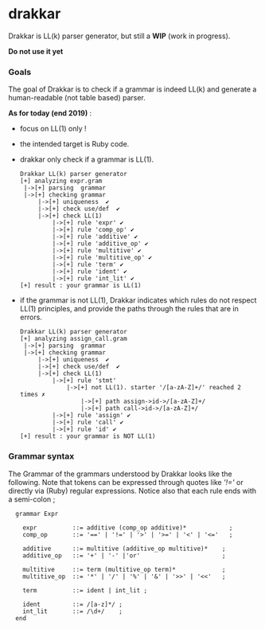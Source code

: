 # drakkar
Drakkar is LL(k) parser generator, but still a **WIP** (work in progress).

**Do not use it yet**

### Goals
The goal of Drakkar is to check if a grammar is indeed LL(k) and generate a human-readable (not table based) parser.

**As for today (end 2019)** :
* focus on LL(1) only !
* the intended target is Ruby code.
* drakkar only check if a grammar is LL(1).

      Drakkar LL(k) parser generator
      [+] analyzing expr.gram
       |->[+] parsing  grammar
       |->[+] checking grammar
           |->[+] uniqueness  ✔
           |->[+] check use/def  ✔
           |->[+] check LL(1)
               |->[+] rule 'expr' ✔
               |->[+] rule 'comp_op' ✔
               |->[+] rule 'additive' ✔
               |->[+] rule 'additive_op' ✔
               |->[+] rule 'multitive' ✔
               |->[+] rule 'multitive_op' ✔
               |->[+] rule 'term' ✔
               |->[+] rule 'ident' ✔
               |->[+] rule 'int_lit' ✔
      [+] result : your grammar is LL(1)

* if the grammar is not LL(1), Drakkar indicates which rules do not respect LL(1) principles, and provide the paths through the rules that are in errors.

      Drakkar LL(k) parser generator
      [+] analyzing assign_call.gram
       |->[+] parsing  grammar
       |->[+] checking grammar
           |->[+] uniqueness  ✔
           |->[+] check use/def  ✔
           |->[+] check LL(1)
               |->[+] rule 'stmt'
                   |->[+] not LL(1). starter '/[a-zA-Z]+/' reached 2 times ✗
                       |->[+] path assign->id->/[a-zA-Z]+/
                       |->[+] path call->id->/[a-zA-Z]+/
               |->[+] rule 'assign' ✔
               |->[+] rule 'call' ✔
               |->[+] rule 'id' ✔
      [+] result : your grammar is NOT LL(1)

### Grammar syntax


The Grammar of the grammars understood by Drakkar looks like the following. Note that tokens can be expressed through quotes like _'!='_ or directly via (Ruby) regular expressions. Notice also that each rule ends with a semi-colon ;

      grammar Expr

        expr          ::= additive (comp_op additive)*            ;
        comp_op       ::= '==' | '!=' | '>' | '>=' | '<' | '<='   ;

        additive      ::= multitive (additive_op multitive)*    ;
        additive_op   ::= '+' | '-' |'or'                       ;

        multitive     ::= term (multitive_op term)*             ;
        multitive_op  ::= '*' | '/' | '%' | '&' | '>>' | '<<'   ;

        term          ::= ident | int_lit ;

        ident         ::= /[a-z]*/ ;
        int_lit       ::= /\d+/    ;
      end
